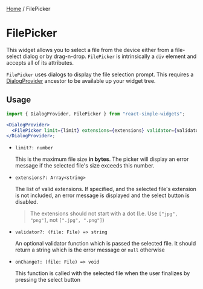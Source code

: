 [Home](../../../README.md) / FilePicker

# FilePicker

This widget allows you to select a file from the device either from a file-select dialog or by drag-n-drop. `FilePicker` is intrinsically a `div` element and accepts all of its attributes.

`FilePicker` uses dialogs to display the file selection prompt. This requires a [DialogProvider](../dialog-provider/dialog-provider-usage.md) ancestor to be available up your widget tree.

## Usage

```jsx
import { DialogProvider, FilePicker } from "react-simple-widgets";

<DialogProvider>
  <FilePicker limit={limit} extensions={extensions} validator={validator} onChange={onChange} />
</DialogProvider>;
```

- `limit?: number`

  This is the maximum file size **in bytes**. The picker will display an error message if the selected file's size exceeds this number.

- `extensions?: Array<string>`

  The list of valid extensions. If specified, and the selected file's extension is not included, an error message is displayed and the select button is disabled.

  > The extensions should not start with a dot (I.e. Use `["jpg", "png"]`, not `[".jpg", ".png"]`)

- `validator?: (file: File) => string`

  An optional validator function which is passed the selected file. It should return a string which is the error message or `null` otherwise

- `onChange?: (file: File) => void`

  This function is called with the selected file when the user finalizes by pressing the select button
